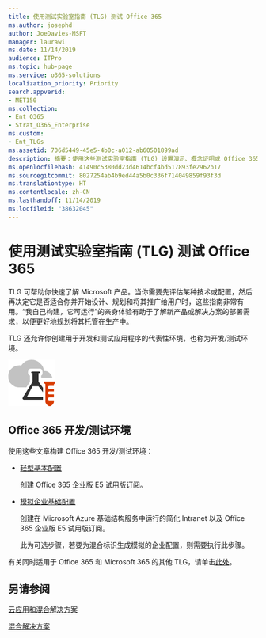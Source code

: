 ```yaml
---
title: 使用测试实验室指南 (TLG) 测试 Office 365
ms.author: josephd
author: JoeDavies-MSFT
manager: laurawi
ms.date: 11/14/2019
audience: ITPro
ms.topic: hub-page
ms.service: o365-solutions
localization_priority: Priority
search.appverid:
- MET150
ms.collection:
- Ent_O365
- Strat_O365_Enterprise
ms.custom:
- Ent_TLGs
ms.assetid: 706d5449-45e5-4b0c-a012-ab60501899ad
description: 摘要：使用这些测试实验室指南 (TLG) 设置演示、概念证明或 Office 365 的开发/测试环境。
ms.openlocfilehash: 41490c5380dd23d4614bcf4bd517893fe2962b17
ms.sourcegitcommit: 8027254ab4b9ed44a5b0c336f714049859f93f3d
ms.translationtype: HT
ms.contentlocale: zh-CN
ms.lasthandoff: 11/14/2019
ms.locfileid: "38632045"
---
```

# <a name="test-office-365-with-test-lab-guides-tlgs"></a>使用测试实验室指南 (TLG) 测试 Office 365

TLG 可帮助你快速了解 Microsoft 产品。当你需要先评估某种技术或配置，然后再决定它是否适合你并开始设计、规划和将其推广给用户时，这些指南非常有用。“我自己构建，它可运行”的亲身体验有助于了解新产品或解决方案的部署需求，以便更好地规划将其托管在生产中。
  
TLG 还允许你创建用于开发和测试应用程序的代表性环境，也称为开发/测试环境。
  
![Microsoft 云中的测试实验室指南](media/24ad0d1b-3274-40fb-972a-b8188b7268d1.png)
  
## <a name="office-365-devtest-environment"></a>Office 365 开发/测试环境

使用这些文章构建 Office 365 开发/测试环境：
  
- [轻型基本配置](https://docs.microsoft.com/microsoft-365/enterprise/lightweight-base-configuration-microsoft-365-enterprise)
    
    创建 Office 365 企业版 E5 试用版订阅。

- [模拟企业基础配置](https://docs.microsoft.com/microsoft-365/enterprise/simulated-ent-base-configuration-microsoft-365-enterprise)
    
    创建在 Microsoft Azure 基础结构服务中运行的简化 Intranet 以及 Office 365 企业版 E5 试用版订阅。 

    此为可选步骤，若要为混合标识生成模拟的企业配置，则需要执行此步骤。
    
有关同时适用于 Office 365 和 Microsoft 365 的其他 TLG，请单击[此处](https://docs.microsoft.com/microsoft-365/enterprise/m365-enterprise-test-lab-guides)。  
    
## <a name="see-also"></a>另请参阅

[云应用和混合解决方案](cloud-adoption-and-hybrid-solutions.md)
  
[混合解决方案](hybrid-solutions.md)
